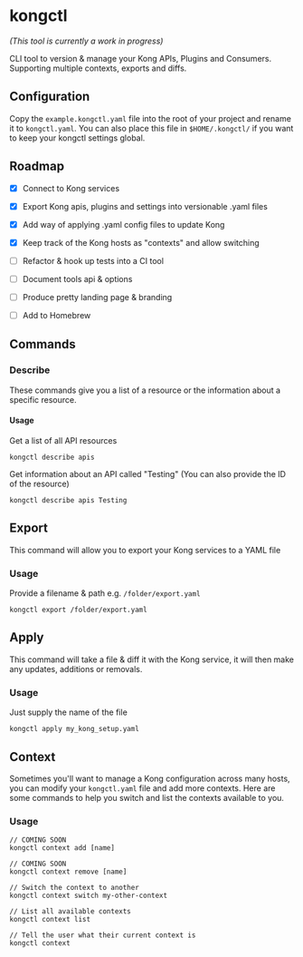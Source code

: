 # kongctl

*(This tool is currently a work in progress)*

CLI tool to version & manage your Kong APIs, Plugins and Consumers. Supporting multiple contexts, exports and diffs.

## Configuration

Copy the `example.kongctl.yaml` file into the root of your project and rename it to `kongctl.yaml`. You can also place this file in `$HOME/.kongctl/` if you want to keep your kongctl settings global.

## Roadmap
 - [x] Connect to Kong services
 - [x] Export Kong apis, plugins and settings into versionable .yaml files
 - [x] Add way of applying .yaml config files to update Kong
 - [x] Keep track of the Kong hosts as "contexts" and allow switching
 - [ ] Refactor & hook up tests into a CI tool
 - [ ] Document tools api & options
 - [ ] Produce pretty landing page & branding
 - [ ] Add to Homebrew


## Commands

### Describe

These commands give you a list of a resource or the information about a specific resource.

#### Usage

Get a list of all API resources
```
kongctl describe apis
```

Get information about an API called "Testing" (You can also provide the ID of the resource)
```
kongctl describe apis Testing
```

## Export

This command will allow you to export your Kong services to a YAML file

### Usage

Provide a filename & path e.g. `/folder/export.yaml`
```
kongctl export /folder/export.yaml
```

## Apply

This command will take a file & diff it with the Kong service, it will then make any updates, additions or removals.

### Usage

Just supply the name of the file
```
kongctl apply my_kong_setup.yaml
```

## Context

Sometimes you'll want to manage a Kong configuration across many hosts, you can modify your `kongctl.yaml` file and add more contexts. Here are some commands to help you switch and list the contexts available to you.

### Usage
```
// COMING SOON
kongctl context add [name]
    
// COMING SOON
kongctl context remove [name]

// Switch the context to another
kongctl context switch my-other-context

// List all available contexts
kongctl context list

// Tell the user what their current context is
kongctl context
```